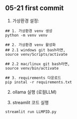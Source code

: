 ## 05-21 first commit

1. 가상환경 설정:

```
## 1. 가상환경 venv 생성
python -m venv venv

## 2. 가상환경 venv 활성화
## 2.1 windows git bash라면,
source venv/Scripts/activate

## 2.2 mac/linux git bash라면,
source venv/bin/activate

## 3. requirements 다운로드
pip instal -r requirements.txt
```

2. ollama 실행 (로컬LLM)

3. streamlit 코드 실행

```
streamlit run LLMPID.py
```
